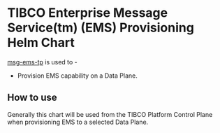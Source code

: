 # TIBCO Enterprise Message Service(tm) (EMS) Provisioning Helm Chart
[msg-ems-tp](charts/msg-ems-tp) is used to -
* Provision EMS capability on a Data Plane.
## How to use
Generally this chart will be used from the TIBCO Platform Control Plane when provisioning EMS to a selected Data Plane.
